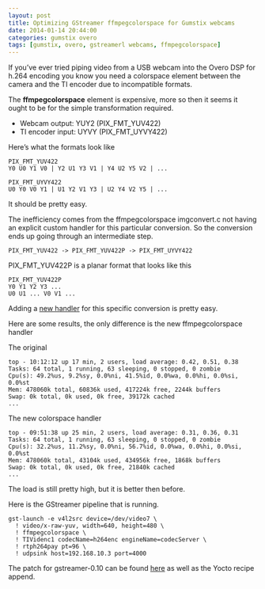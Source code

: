 ```yaml
---
layout: post
title: Optimizing GStreamer ffmpegcolorspace for Gumstix webcams
date: 2014-01-14 20:44:00
categories: gumstix overo
tags: [gumstix, overo, gstreamerl webcams, ffmpegcolorspace]
---
```


If you’ve ever tried piping video from a USB webcam into the Overo DSP for h.264 encoding you know you need a colorspace element between the camera and the TI
encoder due to incompatible formats.

The **ffmpegcolorspace** element is expensive, more so then it seems it ought
to be for the simple transformation required.

- Webcam output: YUY2 (PIX\_FMT\_YUV422)
- TI encoder input: UYVY (PIX\_FMT\_UYVY422)

Here’s what the formats look like

    PIX_FMT_YUV422
    Y0 U0 Y1 V0 | Y2 U1 Y3 V1 | Y4 U2 Y5 V2 | ...
 
    PIX_FMT_UYVY422
    U0 Y0 V0 Y1 | U1 Y2 V1 Y3 | U2 Y4 V2 Y5 | ...

It should be pretty easy.

The inefficiency comes from the ffmpegcolorspace imgconvert.c not having an
explicit custom handler for this particular conversion. So the conversion ends
up going through an intermediate step.


    PIX_FMT_YUV422 -> PIX_FMT_YUV422P -> PIX_FMT_UYVY422

PIX\_FMT\_YUV422P is a planar format that looks like this

    PIX_FMT_YUV422P
    Y0 Y1 Y2 Y3 ...
    U0 U1 ... V0 V1 ...


Adding a [new handler][new-handler] for this specific conversion is pretty easy.

Here are some results, the only difference is the new ffmpegcolorspace handler

The original

    top - 10:12:12 up 17 min, 2 users, load average: 0.42, 0.51, 0.38
    Tasks: 64 total, 1 running, 63 sleeping, 0 stopped, 0 zombie
    Cpu(s): 49.2%us, 9.2%sy, 0.0%ni, 41.5%id, 0.0%wa, 0.0%hi, 0.0%si, 0.0%st
    Mem: 478060k total, 60836k used, 417224k free, 2244k buffers
    Swap: 0k total, 0k used, 0k free, 39172k cached
    ...

The new colorspace handler

    top - 09:51:38 up 25 min, 2 users, load average: 0.31, 0.36, 0.31
    Tasks: 64 total, 1 running, 63 sleeping, 0 stopped, 0 zombie
    Cpu(s): 32.2%us, 11.2%sy, 0.0%ni, 56.7%id, 0.0%wa, 0.0%hi, 0.0%si, 0.0%st
    Mem: 478060k total, 43104k used, 434956k free, 1868k buffers
    Swap: 0k total, 0k used, 0k free, 21840k cached
    ...

The load is still pretty high, but it is better then before.

Here is the GStreamer pipeline that is running.

    gst-launch -e v4l2src device=/dev/video7 \
      ! video/x-raw-yuv, width=640, height=480 \
      ! ffmpegcolorspace \
      ! TIVidenc1 codecName=h264enc engineName=codecServer \
      ! rtph264pay pt=96 \
      ! udpsink host=192.168.10.3 port=4000


The patch for gstreamer-0.10 can be found [here][colorspace-repo] as well as
the Yocto recipe append.


[new-handler]: https://github.com/scottellis/colorspace/blob/master/gst/add-yuv422-to-uyvy422-conversion.patch
[colorspace-repo]: https://github.com/scottellis/colorspace/tree/master/gst
